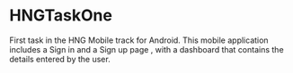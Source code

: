 # HNGTaskOne
First task in the HNG Mobile track for Android. This mobile application includes a Sign in and a Sign up page , with a dashboard that contains the details entered by the user.
